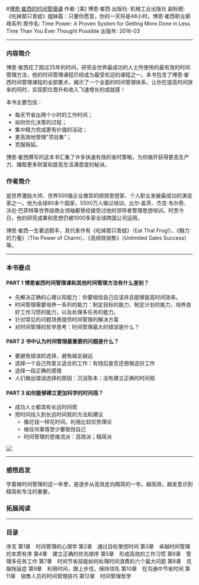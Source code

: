 #[博恩·崔西的时间管理课](https://book.douban.com/subject/26747778/)
作者:  [美] 博恩·崔西
出版社: 机械工业出版社
副标题: 《吃掉那只青蛙》姐妹篇：只要你愿意，你的一天将是48小时。博恩·崔西职业巅峰系列
原作名: Time Power: A Proven System for Getting More Done in Less Time Than You Ever Thought Possible
出版年: 2016-03
***
### 内容简介 
博恩·崔西花了超过25年的时间，研究全世界最成功的人士所使用的最有效的时间管理方法，他的时间管理课程已经成为最受欢迎的课程之一。本书包含了博恩·崔西时间管理课程的全部要点，揭示了一个全面的时间管理体系，让你在提高时间效率的同时，实现职位晋升和收入飞速增长的成就感！

本书主要包括：
- 每天节省出两个小时的工作时间；
- 如何优化决策的过程；
- 集中精力完成更有价值的活动；
- 更高效地管理"项目集"；
- 克服拖延。

博恩·崔西撰写的这本书汇集了许多快速有效的省时策略，为你揭开获得更高生产力、赚取更多财富和提高生活满意度的秘诀。

### 作者简介 
是世界激励大师、世界500强企业推崇的绩效思想家、个人职业发展最成功的演说家之一。他为全球60多个国家，5500万人做过培训。比尔·盖茨、杰克·韦尔奇、沃伦·巴菲特等世界级商业领袖都曾经接受过他的领导者管理思想培训。时至今日，他的研究成果和思想仍被1000多家全球跨国公司运用。

博恩·崔西一生著述颇丰，其代表作有《吃掉那只青蛙》（Eat That Frog!）、《魅力的力量》（The Power of Charm）、《高绩效销售》（Unlimited Sales Success）等。

***
### 本书要点
#### PART 1 博恩崔西时间管理课和其他时间管理方法有什么差别？
- 先解决正确的心理认知能力：你要相信自己应该并且能够提高时间效率。
- 时间管理需要培养一系列的能力：制定目标的能力，制定计划的能力，培养良好工作习惯的能力，以及处理多任务的能力。
- 针对常见的问题场景提供时间管理的解决方案
- 对时间管理的哲学思考：时间管理最大的错误是什么？

#### PART 2 书中认为时间管理最重要的问题是什么？
- 要避免错误的选择，避免越走越远
- 选择一个自己热爱又适合的工作：有钱后是否还想做这份工作
- 选择一段正确的感情
- 人们做出错误选择的原因：沉没陈本；没有建立正确的时间观

#### PART 3 如何能够建立更加科学的时间观？
- 成功人士都具有长远时间观
- 把时间投入到长远时间观的方法和建议 
    - 像花钱一样花时间。利用比较优势理论
    -   做任何事情至少要取悦自己
    - 时间管理的思维流派：高效派；精简派

![](./_image/2017-05-17-20-47-48.jpg)

***
### 感悟启发
学着做时间管理的这一年里，是逐步从高效走向精简的一年。越高效，越发意识到精简和专注的重要。

### 拓展阅读
***
### 目录
序言
第1章　时间管理的心理学
第2章　通过目标掌控时间
第3章　卓越时间管理的本质有序
第4章　建立正确的优先顺序
第5章　形成高效的工作习惯
第6章　管理多任务工作
第7章　时间节省技能如何处理时间浪费的六个最大问题
第8章　克服拖延症
第9章　利用时间，跟上步伐，保持领先
第10章　在沟通中节省时间
第11章　销售人员的时间管理技巧
第12章　时间管理哲学